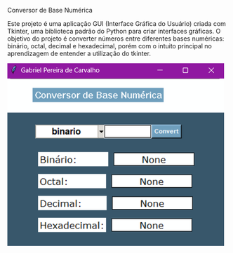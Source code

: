 
Conversor de Base Numérica

Este projeto é uma aplicação GUI (Interface Gráfica do Usuário) criada com Tkinter, uma biblioteca padrão do Python para criar interfaces gráficas. O objetivo do projeto é converter números entre diferentes bases numéricas: binário, octal, decimal e hexadecimal, porém com o intuito principal no aprendizagem de entender a utilização do tkinter.


![alt text](assets/convertor-base.png)